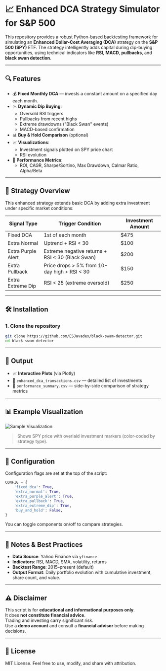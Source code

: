 # 📈 Enhanced DCA Strategy Simulator for S&P 500

This repository provides a robust Python-based backtesting framework for simulating an **Enhanced Dollar-Cost Averaging (DCA)** strategy on the **S&P 500 (SPY)** ETF. The strategy intelligently adds capital during dip-buying opportunities, using technical indicators like **RSI**, **MACD**, **pullbacks**, and **black swan detection**.

---

## 🔍 Features

- 💰 **Fixed Monthly DCA** — invests a constant amount on a specified day each month.
- 📉 **Dynamic Dip Buying**:
  - Oversold RSI triggers
  - Pullbacks from recent highs
  - Extreme drawdowns ("Black Swan" events)
  - MACD-based confirmation
- 📊 **Buy & Hold Comparison** (optional)
- 📈 **Visualizations**:
  - Investment signals plotted on SPY price chart
  - RSI evolution
- 🧮 **Performance Metrics**:
  - ROI, CAGR, Sharpe/Sortino, Max Drawdown, Calmar Ratio, Alpha/Beta

---

## 🧠 Strategy Overview

This enhanced strategy extends basic DCA by adding extra investment under specific market conditions:

| Signal Type         | Trigger Condition                                    | Investment Amount |
|---------------------|------------------------------------------------------|--------------------|
| Fixed DCA           | 1st of each month                                     | $475               |
| Extra Normal        | Uptrend + RSI < 30                                    | $100               |
| Extra Purple Alert  | Extreme negative returns + RSI < 30 (Black Swan)      | $200               |
| Extra Pullback      | Price drops > 5% from 10-day high + RSI < 30          | $150               |
| Extra Extreme Dip   | RSI < 25 (extreme oversold)                           | $250               |

---

## 🛠️ Installation

### 1. Clone the repository
```bash
git clone https://github.com/ESJavadex/black-swam-detector.git
cd black-swam-detector
```
---

## 📂 Output

- 📈 **Interactive Plots** (via Plotly)
- 📁 `enhanced_dca_transactions.csv` — detailed list of investments
- 📁 `performance_summary.csv` — side-by-side comparison of strategy metrics

---

## 📊 Example Visualization

![Sample Visualization](docs/sample_chart.png)

> Shows SPY price with overlaid investment markers (color-coded by strategy type).

---

## 📄 Configuration

Configuration flags are set at the top of the script:

```python
CONFIG = {
    'fixed_dca': True,
    'extra_normal': True,
    'extra_purple_alert': True,
    'extra_pullback': True,
    'extra_extreme_dip': True,
    'buy_and_hold': False,
}
```

You can toggle components on/off to compare strategies.

---

## 📌 Notes & Best Practices

- **Data Source**: Yahoo Finance via `yfinance`
- **Indicators**: RSI, MACD, SMA, volatility, returns
- **Backtest Range**: 2015–present (default)
- **Output Format**: Daily portfolio evolution with cumulative investment, share count, and value.

---

## ⚠️ Disclaimer

This script is for **educational and informational purposes only**.  
It does **not constitute financial advice**.  
Trading and investing carry significant risk.  
Use a **demo account** and consult a **financial advisor** before making decisions.

---

## 📜 License

MIT License. Feel free to use, modify, and share with attribution.